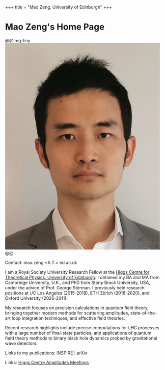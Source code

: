 +++
title = "Mao Zeng, University of Edinburgh"
+++
<!-- @def tags = ["syntax", "code"] -->

# Mao Zeng's Home Page

@@img-tiny
![Portrait](/assets/portrait.jpg)
@@

Contact: mao.zeng <A.T.> ed.ac.uk

I am a Royal Society University Research Fellow at the [Higgs Centre for Theoretical Physics, University of Edinburgh](https://higgs.ph.ed.ac.uk/). I obtained my BA and MA from Cambridge University, U.K., and PhD from Stony Brook University, USA, under the advice of Prof. George Sterman. I previously held research positions at UC Los Angeles (2015-2018), ETH Zürich (2018-2020), and Oxford University (2020-2011).

My research focuses on precision calculations in quantum field theory, bringing together modern methods for scattering amplitudes, state-of-the-art loop integration techniques, and effective field theories.

Recent research highlights include precise computations for LHC processes with a large number of final-state particles, and applications of quantum field theory methods to binary black hole dynamics probed by gravitational wave detectors.

Links to my publications: [INSPIRE](https://inspirehep.net/authors/1310565?ui-citation-summary=true) | [arXiv](https://arxiv.org/a/zeng_m_1)

Links: [Higgs Centre Amplitudes Meetings](/amps/)

